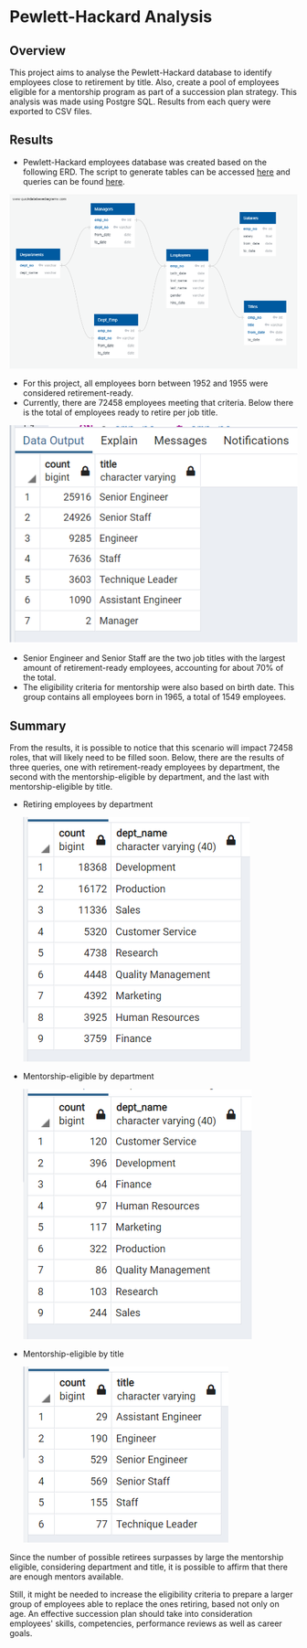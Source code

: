 # Pewlett-Hackard Analysis

## Overview 
This project aims to analyse the Pewlett-Hackard database to identify employees close to retirement by title. Also, create a pool of employees eligible for a mentorship program as part of a succession plan strategy. This analysis was made using Postgre SQL. Results from each query were exported to CSV files.

## Results

- Pewlett-Hackard employees database was created based on the following ERD. The script to generate tables can be accessed [here](Resources/schema.sql) and queries  can be found [here](Queries/Employee_Database_challenge.sql).

![EmployeeDB.png](Resources/EmployeeDB.png)

- For this project, all employees born between 1952 and 1955 were considered retirement-ready. 
- Currently, there are 72458 employees meeting that criteria. Below there is the total of employees ready to retire per job title.

![retiringpertitle](Resources/retiring_per_title.png)

- Senior Engineer and Senior Staff are the two job titles with the largest amount of retirement-ready employees, accounting for about 70% of the total.
- The eligibility criteria for mentorship were also based on birth date. This group contains all employees born in 1965, a total of 1549 employees.

## Summary

From the results, it is possible to notice that this scenario will impact 72458 roles, that will likely need to be filled soon. Below, there are the results of three queries, one with retirement-ready employees by department, the second with the mentorship-eligible by department, and the last with mentorship-eligible by title.

- Retiring employees by department

    ![retiring_per_department](Resources/retiring_per_department.png)  

- Mentorship-eligible by department

    ![mentorship_per_department](Resources/mentorship_per_department.png)

- Mentorship-eligible by title

    ![mentorship_per_title](Resources/mentorship_per_title.png)

Since the number of possible retirees surpasses by large the mentorship eligible, considering department and title, it is possible to affirm that there are enough mentors available.

Still, it might be needed to increase the eligibility criteria to prepare a larger group of employees able to replace the ones retiring, based not only on age. An effective succession plan should take into consideration employees' skills, competencies, performance reviews as well as career goals.
